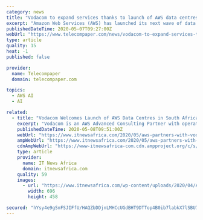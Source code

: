 ```yaml
---
category: news
title: "Vodacom to expand services thanks to launch of AWS data centres in South Africa"
excerpt: "Amazon Web Services (AWS) has launched its next wave of data centres in South Africa. Its partnership with Vodacom will enable Vodacom Business to expand its offering and provide improved business, cloud and other services to its clients."
publishedDateTime: 2020-05-07T09:27:00Z
webUrl: "https://www.telecompaper.com/news/vodacom-to-expand-services-thanks-to-launch-of-aws-data-centres-in-south-africa--1337524"
type: article
quality: 15
heat: -1
published: false

provider:
  name: Telecompaper
  domain: telecompaper.com

topics:
  - AWS AI
  - AI

related:
  - title: "Vodacom Welcomes Launch of AWS Data Centres in South Africa"
    excerpt: "Vodacom is an AWS Advanced Consulting Partner with operations across the African continent, so naturally we are very pleased that they have made the decision to invest in the South African market, as well as the broader African market,"
    publishedDateTime: 2020-05-08T09:51:00Z
    webUrl: "https://www.itnewsafrica.com/2020/05/aws-partners-with-vodacom-to-improve-business-and-cloud-solutions/"
    ampWebUrl: "https://www.itnewsafrica.com/2020/05/aws-partners-with-vodacom-to-improve-business-and-cloud-solutions/?amp"
    cdnAmpWebUrl: "https://www-itnewsafrica-com.cdn.ampproject.org/c/s/www.itnewsafrica.com/2020/05/aws-partners-with-vodacom-to-improve-business-and-cloud-solutions/?amp"
    type: article
    provider:
      name: IT News Africa
      domain: itnewsafrica.com
    quality: 59
    images:
      - url: "https://www.itnewsafrica.com/wp-content/uploads/2020/04/AWS-696x458.png"
        width: 696
        height: 458

secured: "hYsy4e9gSnFSJIFfU/HAQZbDDjnLMHCcUGdBHT9DTTop4B0ib7labkX7lSBU7v6+Jxvsuca+QpY9kt0EJYjvUUvUBjPIxk79VroM5eaXCVhIEzyKiZrgixGEAj+xytXlQglQRhGEGX6dy2DLN0SnhADv4SngwguicjM10Ura9veKLBEzfW5QX9ys3J0zIt6SwUsc8JY+cEgRntvsPXDxT+o2EU7MNwk4osxHiQ5xu90SjOXEKpoUshebd0lhXr1vQU4T91f8vFEjyAMrSg4TRM+LWwoEI9Sv77FPk98olB2qUL3yXT+HVchgSuRaVAtN;QbWjtg/pBDg8NzO4sxSBxA=="
---
```


